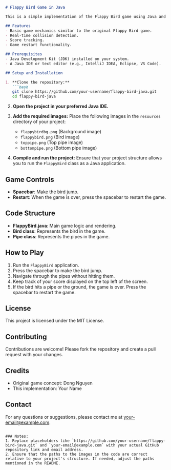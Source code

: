 

```markdown
# Flappy Bird Game in Java

This is a simple implementation of the Flappy Bird game using Java and Swing. The game involves controlling a bird to navigate through a series of pipes without colliding with them.

## Features
- Basic game mechanics similar to the original Flappy Bird game.
- Real-time collision detection.
- Score tracking.
- Game restart functionality.

## Prerequisites
- Java Development Kit (JDK) installed on your system.
- A Java IDE or text editor (e.g., IntelliJ IDEA, Eclipse, VS Code).

## Setup and Installation

1. **Clone the repository:**
   ```bash
   git clone https://github.com/your-username/flappy-bird-java.git
   cd flappy-bird-java
   ```

2. **Open the project in your preferred Java IDE.**

3. **Add the required images:**
   Place the following images in the `resources` directory of your project:
   - `flappybirdbg.png` (Background image)
   - `flappybird.png` (Bird image)
   - `toppipe.png` (Top pipe image)
   - `bottompipe.png` (Bottom pipe image)

4. **Compile and run the project:**
   Ensure that your project structure allows you to run the `FlappyBird` class as a Java application.

## Game Controls
- **Spacebar**: Make the bird jump.
- **Restart**: When the game is over, press the spacebar to restart the game.

## Code Structure
- **FlappyBird.java**: Main game logic and rendering.
- **Bird class**: Represents the bird in the game.
- **Pipe class**: Represents the pipes in the game.

## How to Play
1. Run the `FlappyBird` application.
2. Press the spacebar to make the bird jump.
3. Navigate through the pipes without hitting them.
4. Keep track of your score displayed on the top left of the screen.
5. If the bird hits a pipe or the ground, the game is over. Press the spacebar to restart the game.

## License
This project is licensed under the MIT License.

## Contributing
Contributions are welcome! Please fork the repository and create a pull request with your changes.

## Credits
- Original game concept: Dong Nguyen
- This implementation: Your Name

## Contact
For any questions or suggestions, please contact me at [your-email@example.com](mailto:your-email@example.com).
```

### Notes:
1. Replace placeholders like `https://github.com/your-username/flappy-bird-java.git` and `your-email@example.com` with your actual GitHub repository link and email address.
2. Ensure that the paths to the images in the code are correct relative to your project's structure. If needed, adjust the paths mentioned in the README.
